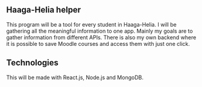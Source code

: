 ## Haaga-Helia helper

This program will be a tool for every student in Haaga-Helia. I will be 
gathering all the meaningful information to one app. Mainly my goals are 
to gather information from different APIs. There is also my own backend 
where it is possible to save Moodle courses and access them with just 
one click. 

## Technologies 

This will be made with React.js, Node.js and MongoDB. 

